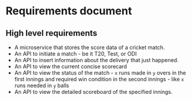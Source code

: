 # Requirements document
## High level requirements
- A microservice that stores the score data of a cricket match.
- An API to initiate a match - be it T20, Test, or ODI
- An API to insert information about the delivery that just happened.
- An API to view the current concise scorecard
- An API to view the status of the match - `x` runs made in `y` overs in the first innings and required win condition in the second innings - like `x` runs needed in `y` balls
- An API to view the detailed scoreboard of the specified innings.
